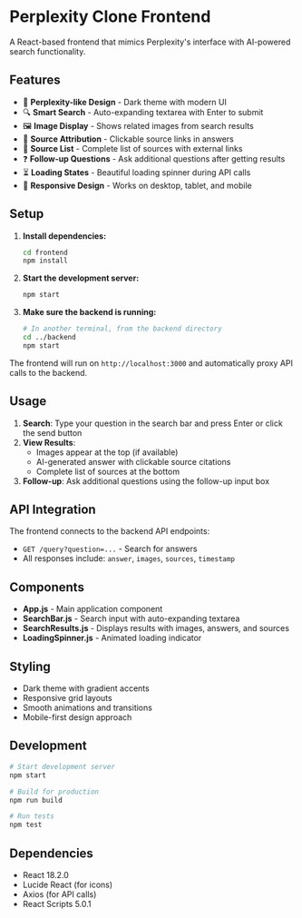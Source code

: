 # Perplexity Clone Frontend

A React-based frontend that mimics Perplexity's interface with AI-powered search functionality.

## Features

- 🎨 **Perplexity-like Design** - Dark theme with modern UI
- 🔍 **Smart Search** - Auto-expanding textarea with Enter to submit
- 🖼️ **Image Display** - Shows related images from search results
- 📝 **Source Attribution** - Clickable source links in answers
- 🔗 **Source List** - Complete list of sources with external links
- ❓ **Follow-up Questions** - Ask additional questions after getting results
- ⏳ **Loading States** - Beautiful loading spinner during API calls
- 📱 **Responsive Design** - Works on desktop, tablet, and mobile

## Setup

1. **Install dependencies:**
   ```bash
   cd frontend
   npm install
   ```

2. **Start the development server:**
   ```bash
   npm start
   ```

3. **Make sure the backend is running:**
   ```bash
   # In another terminal, from the backend directory
   cd ../backend
   npm start
   ```

The frontend will run on `http://localhost:3000` and automatically proxy API calls to the backend.

## Usage

1. **Search**: Type your question in the search bar and press Enter or click the send button
2. **View Results**: 
   - Images appear at the top (if available)
   - AI-generated answer with clickable source citations
   - Complete list of sources at the bottom
3. **Follow-up**: Ask additional questions using the follow-up input box

## API Integration

The frontend connects to the backend API endpoints:
- `GET /query?question=...` - Search for answers
- All responses include: `answer`, `images`, `sources`, `timestamp`

## Components

- **App.js** - Main application component
- **SearchBar.js** - Search input with auto-expanding textarea
- **SearchResults.js** - Displays results with images, answers, and sources
- **LoadingSpinner.js** - Animated loading indicator

## Styling

- Dark theme with gradient accents
- Responsive grid layouts
- Smooth animations and transitions
- Mobile-first design approach

## Development

```bash
# Start development server
npm start

# Build for production
npm run build

# Run tests
npm test
```

## Dependencies

- React 18.2.0
- Lucide React (for icons)
- Axios (for API calls)
- React Scripts 5.0.1

